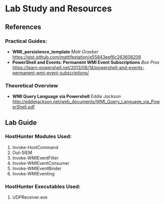 # Lab Study and Resources

## References
### Practical Guides:
- **WMI_persistence_template** *Matt Graeber* https://gist.github.com/mattifestation/e55843eef6c263608206
- **PowerShell and Events: Permanent WMI Event Subscriptions** *Boe Prox* https://learn-powershell.net/2013/08/14/powershell-and-events-permanent-wmi-event-subscriptions/

### Theoretical Overview
- **WMI Query Language via Powershell** *Eddie Jackson* http://eddiejackson.net/web_documents/WMI_Query_Language_via_PowerShell.pdf

## Lab Guide
### HostHunter Modules Used:
1. Invoke-HostCommand
2. Out-SIEM
3. Invoke-WMIEventFilter
4. Invoke-WMIEventConsumer
5. Invoke-WMIEventBinder
6. Invoke-WMIEventing

### HostHunter Executables Used:
1. UDPReceiver.exe

